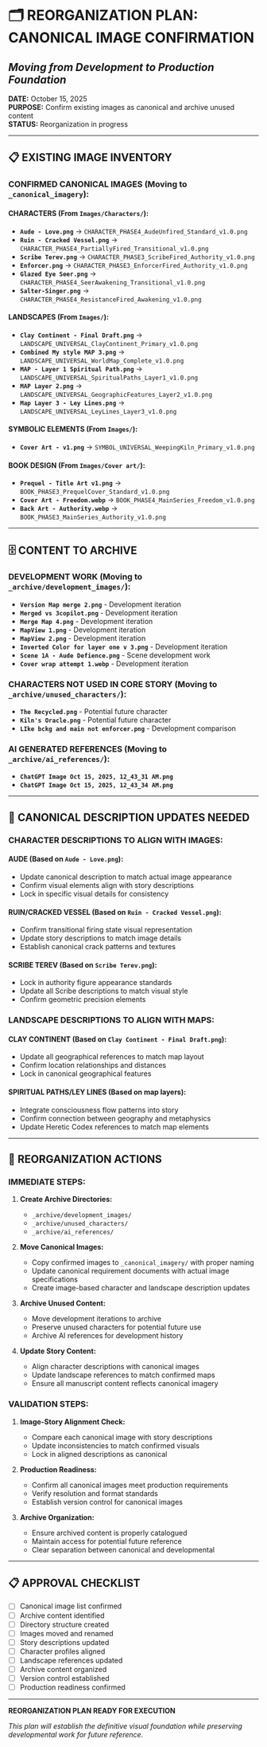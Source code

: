 # 🗂️ REORGANIZATION PLAN: CANONICAL IMAGE CONFIRMATION
## *Moving from Development to Production Foundation*

**DATE:** October 15, 2025  
**PURPOSE:** Confirm existing images as canonical and archive unused content  
**STATUS:** Reorganization in progress  

---

## 📋 EXISTING IMAGE INVENTORY

### **CONFIRMED CANONICAL IMAGES (Moving to `_canonical_imagery`):**

#### **CHARACTERS (From `Images/Characters/`):**
- **`Aude - Love.png`** → `CHARACTER_PHASE4_AudeUnfired_Standard_v1.0.png`
- **`Ruin - Cracked Vessel.png`** → `CHARACTER_PHASE4_PartiallyFired_Transitional_v1.0.png`  
- **`Scribe Terev.png`** → `CHARACTER_PHASE3_ScribeFired_Authority_v1.0.png`
- **`Enforcer.png`** → `CHARACTER_PHASE3_EnforcerFired_Authority_v1.0.png`
- **`Glazed Eye Seer.png`** → `CHARACTER_PHASE4_SeerAwakening_Transitional_v1.0.png`
- **`Salter-Singer.png`** → `CHARACTER_PHASE4_ResistanceFired_Awakening_v1.0.png`

#### **LANDSCAPES (From `Images/`):**
- **`Clay Continent - Final Draft.png`** → `LANDSCAPE_UNIVERSAL_ClayContinent_Primary_v1.0.png`
- **`Combined My style MAP 3.png`** → `LANDSCAPE_UNIVERSAL_WorldMap_Complete_v1.0.png`
- **`MAP - Layer 1 Spiritual Path.png`** → `LANDSCAPE_UNIVERSAL_SpiritualPaths_Layer1_v1.0.png`
- **`MAP Layer 2.png`** → `LANDSCAPE_UNIVERSAL_GeographicFeatures_Layer2_v1.0.png`
- **`Map Layer 3 - Ley Lines.png`** → `LANDSCAPE_UNIVERSAL_LeyLines_Layer3_v1.0.png`

#### **SYMBOLIC ELEMENTS (From `Images/`):**
- **`Cover Art - v1.png`** → `SYMBOL_UNIVERSAL_WeepingKiln_Primary_v1.0.png`

#### **BOOK DESIGN (From `Images/Cover art/`):**
- **`Prequel - Title Art v1.png`** → `BOOK_PHASE3_PrequelCover_Standard_v1.0.png`
- **`Cover Art - Freedom.webp`** → `BOOK_PHASE4_MainSeries_Freedom_v1.0.png`
- **`Back Art - Authority.webp`** → `BOOK_PHASE3_MainSeries_Authority_v1.0.png`

---

## 🗄️ CONTENT TO ARCHIVE

### **DEVELOPMENT WORK (Moving to `_archive/development_images/`):**
- **`Version Map merge 2.png`** - Development iteration
- **`Merged vs 3copilot.png`** - Development iteration  
- **`Merge Map 4.png`** - Development iteration
- **`MapView 1.png`** - Development iteration
- **`MapView 2.png`** - Development iteration
- **`Inverted Color for layer one v 3.png`** - Development iteration
- **`Scene 1A - Aude Defience.png`** - Scene development work
- **`Cover wrap attempt 1.webp`** - Development iteration

### **CHARACTERS NOT USED IN CORE STORY (Moving to `_archive/unused_characters/`):**
- **`The Recycled.png`** - Potential future character
- **`Kiln's Oracle.png`** - Potential future character
- **`LIke bckg and main not enforcer.png`** - Development comparison

### **AI GENERATED REFERENCES (Moving to `_archive/ai_references/`):**
- **`ChatGPT Image Oct 15, 2025, 12_43_31 AM.png`**
- **`ChatGPT Image Oct 15, 2025, 12_43_34 AM.png`**

---

## 📝 CANONICAL DESCRIPTION UPDATES NEEDED

### **CHARACTER DESCRIPTIONS TO ALIGN WITH IMAGES:**

#### **AUDE (Based on `Aude - Love.png`):**
- Update canonical description to match actual image appearance
- Confirm visual elements align with story descriptions
- Lock in specific visual details for consistency

#### **RUIN/CRACKED VESSEL (Based on `Ruin - Cracked Vessel.png`):**
- Confirm transitional firing state visual representation
- Update story descriptions to match image details
- Establish canonical crack patterns and textures

#### **SCRIBE TEREV (Based on `Scribe Terev.png`):**
- Lock in authority figure appearance standards
- Update all Scribe descriptions to match visual style
- Confirm geometric precision elements

### **LANDSCAPE DESCRIPTIONS TO ALIGN WITH MAPS:**

#### **CLAY CONTINENT (Based on `Clay Continent - Final Draft.png`):**
- Update all geographical references to match map layout
- Confirm location relationships and distances
- Lock in canonical geographical features

#### **SPIRITUAL PATHS/LEY LINES (Based on map layers):**
- Integrate consciousness flow patterns into story
- Confirm connection between geography and metaphysics
- Update Heretic Codex references to match map elements

---

## 🚀 REORGANIZATION ACTIONS

### **IMMEDIATE STEPS:**

1. **Create Archive Directories:**
   - `_archive/development_images/`
   - `_archive/unused_characters/`
   - `_archive/ai_references/`

2. **Move Canonical Images:**
   - Copy confirmed images to `_canonical_imagery/` with proper naming
   - Update canonical requirement documents with actual image specifications
   - Create image-based character and landscape description updates

3. **Archive Unused Content:**
   - Move development iterations to archive
   - Preserve unused characters for potential future use
   - Archive AI references for development history

4. **Update Story Content:**
   - Align character descriptions with canonical images
   - Update landscape references to match confirmed maps
   - Ensure all manuscript content reflects canonical imagery

### **VALIDATION STEPS:**

1. **Image-Story Alignment Check:**
   - Compare each canonical image with story descriptions
   - Update inconsistencies to match confirmed visuals
   - Lock in aligned descriptions as canonical

2. **Production Readiness:**
   - Confirm all canonical images meet production requirements
   - Verify resolution and format standards
   - Establish version control for canonical images

3. **Archive Organization:**
   - Ensure archived content is properly catalogued
   - Maintain access for potential future reference
   - Clear separation between canonical and developmental

---

## 📋 APPROVAL CHECKLIST

- [ ] Canonical image list confirmed
- [ ] Archive content identified  
- [ ] Directory structure created
- [ ] Images moved and renamed
- [ ] Story descriptions updated
- [ ] Character profiles aligned
- [ ] Landscape references updated
- [ ] Archive content organized
- [ ] Version control established
- [ ] Production readiness confirmed

---

**REORGANIZATION PLAN READY FOR EXECUTION**

*This plan will establish the definitive visual foundation while preserving developmental work for future reference.*